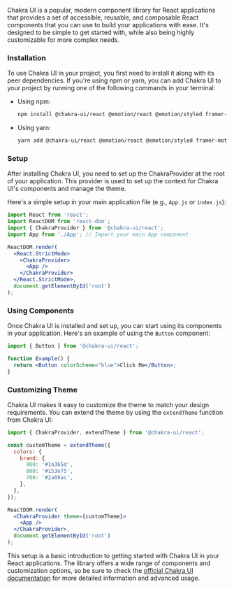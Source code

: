 Chakra UI is a popular, modern component library for React applications that provides a set of accessible, reusable, and composable React components that you can use to build your applications with ease. It's designed to be simple to get started with, while also being highly customizable for more complex needs.

### Installation

To use Chakra UI in your project, you first need to install it along with its peer dependencies. If you're using npm or yarn, you can add Chakra UI to your project by running one of the following commands in your terminal:

- Using npm:
  ```bash
  npm install @chakra-ui/react @emotion/react @emotion/styled framer-motion
  ```

- Using yarn:
  ```bash
  yarn add @chakra-ui/react @emotion/react @emotion/styled framer-motion
  ```

### Setup

After installing Chakra UI, you need to set up the ChakraProvider at the root of your application. This provider is used to set up the context for Chakra UI's components and manage the theme.

Here's a simple setup in your main application file (e.g., `App.js` or `index.js`):

```jsx
import React from 'react';
import ReactDOM from 'react-dom';
import { ChakraProvider } from '@chakra-ui/react';
import App from './App'; // Import your main App component

ReactDOM.render(
  <React.StrictMode>
    <ChakraProvider>
      <App />
    </ChakraProvider>
  </React.StrictMode>,
  document.getElementById('root')
);
```

### Using Components

Once Chakra UI is installed and set up, you can start using its components in your application. Here's an example of using the `Button` component:

```jsx
import { Button } from '@chakra-ui/react';

function Example() {
  return <Button colorScheme="blue">Click Me</Button>;
}
```

### Customizing Theme

Chakra UI makes it easy to customize the theme to match your design requirements. You can extend the theme by using the `extendTheme` function from Chakra UI:

```jsx
import { ChakraProvider, extendTheme } from '@chakra-ui/react';

const customTheme = extendTheme({
  colors: {
    brand: {
      900: '#1a365d',
      800: '#153e75',
      700: '#2a69ac',
    },
  },
});

ReactDOM.render(
  <ChakraProvider theme={customTheme}>
    <App />
  </ChakraProvider>,
  document.getElementById('root')
);
```

This setup is a basic introduction to getting started with Chakra UI in your React applications. The library offers a wide range of components and customization options, so be sure to check the [official Chakra UI documentation](https://chakra-ui.com/docs/getting-started) for more detailed information and advanced usage.
